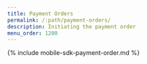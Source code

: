 ```yaml
---
title: Payment Orders
permalink: /:path/payment-orders/
description: Initiating the payment order
menu_order: 1200
---
```


{% include mobile-sdk-payment-order.md %}
